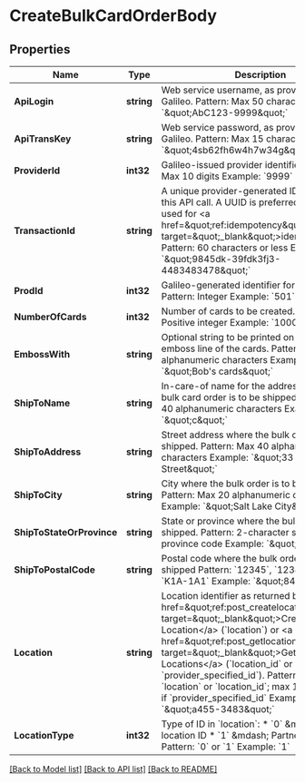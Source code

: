 # CreateBulkCardOrderBody

## Properties
Name | Type | Description | Notes
------------ | ------------- | ------------- | -------------
**ApiLogin** | **string** | Web service username, as provided by Galileo. Pattern: Max 50 characters Example: &#x60;\&quot;AbC123-9999\&quot;&#x60; | [default to AbC123-9999]
**ApiTransKey** | **string** | Web service password, as provided by Galileo. Pattern: Max 15 characters Example: &#x60;\&quot;4sb62fh6w4h7w34g\&quot;&#x60; | [default to 4sb62fh6w4h7w34g]
**ProviderId** | **int32** | Galileo-issued provider identifier. Pattern: Max 10 digits Example: &#x60;9999&#x60; | [default to 9999]
**TransactionId** | **string** | A unique provider-generated ID to identify this API call. A UUID is preferred. This value is used for &lt;a href&#x3D;\&quot;ref:idempotency\&quot; target&#x3D;\&quot;_blank\&quot;&gt;idempotency&lt;/a&gt;. Pattern: 60 characters or less Example: &#x60;\&quot;9845dk-39fdk3fj3-4483483478\&quot;&#x60; | [default to 123e4567-e89b-12d3-a456-426614174000]
**ProdId** | **int32** | Galileo-generated identifier for a product. Pattern: Integer Example: &#x60;501&#x60; | [default to 501]
**NumberOfCards** | **int32** | Number of cards to be created. Pattern: Positive integer Example: &#x60;1000&#x60; | [default to 1000]
**EmbossWith** | **string** | Optional string to be printed on the first emboss line of the cards. Pattern: Max 20 alphanumeric characters Example: &#x60;\&quot;Bob&#x27;s cards\&quot;&#x60; | [optional] [default to null]
**ShipToName** | **string** | In-care-of name for the address where the bulk card order is to be shipped. Pattern: Max 40 alphanumeric characters Example: &#x60;\&quot;c\&quot;&#x60; | [default to Bob's cards]
**ShipToAddress** | **string** | Street address where the bulk order is to be shipped. Pattern: Max 40 alphanumeric characters Example: &#x60;\&quot;33 Maple Street\&quot;&#x60; | [default to 33 Maple Street]
**ShipToCity** | **string** | City where the bulk order is to be shipped. Pattern: Max 20 alphanumeric characters Example: &#x60;\&quot;Salt Lake City\&quot;&#x60; | [default to Salt Lake City]
**ShipToStateOrProvince** | **string** | State or province where the bulk order is to be shipped. Pattern: 2-character state or province code Example: &#x60;\&quot;UT\&quot;&#x60; | [default to UT]
**ShipToPostalCode** | **string** | Postal code where the bulk order is to be shipped Pattern: &#x60;12345&#x60;, &#x60;12345-6789&#x60;, or &#x60;K1A-1A1&#x60; Example: &#x60;\&quot;84121\&quot;&#x60; | [default to 84121]
**Location** | **string** | Location identifier as returned by &lt;a href&#x3D;\&quot;ref:post_createlocation\&quot; target&#x3D;\&quot;_blank\&quot;&gt;Create Location&lt;/a&gt; (&#x60;location&#x60;) or &lt;a href&#x3D;\&quot;ref:post_getlocations\&quot; target&#x3D;\&quot;_blank\&quot;&gt;Get Locations&lt;/a&gt; (&#x60;location_id&#x60; or &#x60;provider_specified_id&#x60;). Pattern: Integer if &#x60;location&#x60; or &#x60;location_id&#x60;; max 15 characters if &#x60;provider_specified_id&#x60; Example: &#x60;\&quot;a455-3483\&quot;&#x60; | [default to a455-3483]
**LocationType** | **int32** | Type of ID in &#x60;location&#x60;: * &#x60;0&#x60; &amp;mdash; Galileo location ID * &#x60;1&#x60; &amp;mdash; Partner location ID  Pattern: &#x60;0&#x60; or &#x60;1&#x60; Example: &#x60;1&#x60; | [optional] [default to null]

[[Back to Model list]](../README.md#documentation-for-models) [[Back to API list]](../README.md#documentation-for-api-endpoints) [[Back to README]](../README.md)

